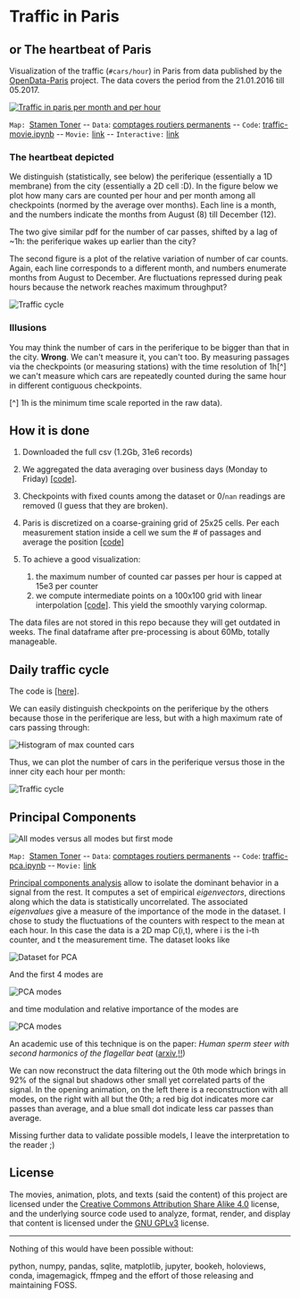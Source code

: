 # Traffic in Paris
## or The heartbeat of Paris

Visualization of the traffic (`#cars/hour`) in Paris from data published by the [OpenData-Paris](https://opendata.paris.fr) project.
The data covers the period from the 21.01.2016  till 05.2017.

[![Traffic in paris per month and per hour](movies/traffic_25.gif  "Traffic in paris per month and per hour")](movies/traffic_25.webm)

`Map: `[Stamen Toner](http://maps.stamen.com/toner/) -- `Data`: [comptages routiers permanents](https://opendata.paris.fr/explore/dataset/comptages-routiers-permanents/table/) -- `Code`: [traffic-movie.ipynb](https://nbviewer.jupyter.org/github/astyonax/heartbeat-traffic/blob/master/traffic-movie.ipynb) -- `Movie:` [link](movies/traffic_25.webm) -- `Interactive:` [link](https://nbviewer.jupyter.org/github/astyonax/heartbeat-traffic/blob/master/traffic-interactive.ipynb)

### The heartbeat depicted

We distinguish (statistically, see below) the periferique (essentially a 1D membrane) from the city (essentially a 2D cell :D).
In the figure below we plot how many cars are counted per hour and per month among all checkpoints (normed by the average over months). Each line is a month, and the numbers indicate the months from August (8) till December (12).

The two give similar pdf for the number of car passes, shifted by a lag of ~1h: the periferique wakes up earlier than the city?

The second figure is a plot of the relative variation of number of car counts. Again, each line corresponds to a different month, and numbers enumerate months from August to December. Are fluctuations repressed during peak hours because the network reaches maximum throughput?

![Traffic cycle](figures/perifvscity.png)

### Illusions

You may think  the number of cars in the periferique to be bigger than that in the city. **Wrong**. We can't measure it, you can't too. By measuring  passages via the checkpoints (or measuring stations) with the time resolution of 1h[^] we can't measure  which cars are repeatedly counted during the same hour in different contiguous checkpoints.

[^] 1h is the minimum time scale reported in the raw data).

## How it is done

1. Downloaded the full csv (1.2Gb, 31e6 records)

1. We aggregated the data averaging over business days (Monday to Friday) [[code]](https://nbviewer.jupyter.org/github/astyonax/heartbeat-traffic/blob/master/raw%20csv%20to%20aggregates.ipynb).

2. Checkpoints with fixed counts among the dataset or 0/`nan` readings are removed (I guess that they are broken).
2. Paris is discretized on a coarse-graining grid of 25x25 cells. Per each measurement station inside a cell we sum the # of passages and  average the position [[code]](preprocess_aggregates.py)

3. To achieve a good visualization:
	1.  the maximum number of counted car passes per hour is capped at 15e3 per counter
	2. we compute intermediate points on a 100x100 grid with linear interpolation [[code]](https://nbviewer.jupyter.org/github/astyonax/heartbeat-traffic/blob/master/traffic-movie.ipynb). This yield the smoothly varying colormap.

The data files are not stored in this repo because they will get outdated in weeks. The final dataframe after pre-processing is about 60Mb, totally manageable.


## Daily traffic cycle
The code is [[here]](https://nbviewer.jupyter.org/github/astyonax/heartbeat-traffic/blob/master/traffic-cycles.ipynb).

We can easily distinguish checkpoints on the periferique by the others because those in the periferique are less, but with a high maximum rate of cars passing through:

![Histogram of max counted cars](figures/histogram_counts.png)

Thus, we can plot the number of cars in the periferique versus those in the inner city each hour per month:

![Traffic cycle](figures/perifvscity.png)

## Principal Components

![All modes versus all modes but first mode](movies/pca.gif)

`Map: `[Stamen Toner](http://maps.stamen.com/toner/) -- `Data`: [comptages routiers permanents](https://opendata.paris.fr/explore/dataset/comptages-routiers-permanents/table/) -- `Code`: [traffic-pca.ipynb](https://nbviewer.jupyter.org/github/astyonax/heartbeat-traffic/blob/master/traffic-pca.ipynb) -- `Movie:` [link](movies/pca.webm)


[Principal components analysis](http://sebastianraschka.com/Articles/2014_pca_step_by_step.html) allow to isolate the dominant behavior in a signal from the rest. It computes a set of empirical _eigenvectors_, directions along which the data is statistically uncorrelated. The associated _eigenvalues_ give a measure of the importance of the mode in the dataset. I chose to study the fluctuations of the counters with respect to the mean at each hour.
In this case the data is a 2D map C(i,t), where i is the i-th counter, and t the measurement time.
The dataset looks like

![Dataset for PCA](figures/pca_norm_time.png)

And the first 4 modes are

![PCA modes](figures/map_modes.png)

and time modulation and relative importance of the modes are

![PCA modes](figures/pca_norm_ampli.png)

An academic use of this technique is on the paper: _Human sperm steer with second harmonics of the flagellar beat_ ([arxiv](https://arxiv.org/abs/1703.07705),[!!](??))

We can now reconstruct the data filtering out the 0th mode which brings in 92% of the signal but shadows other small yet correlated parts of the signal.
In the opening animation, on the left there is a reconstruction with all modes, on the right with all but the 0th; a red big dot indicates more car passes than average, and a blue small dot indicate less car passes than average.

Missing further data to validate possible models, I leave the interpretation to the reader ;)



## License
The movies, animation, plots, and texts (said the content) of this project are licensed under the [Creative Commons Attribution Share Alike 4.0](https://creativecommons.org/licenses/by-sa/4.0/) license, and the underlying source code used to analyze, format, render, and display that content is licensed under the [GNU GPLv3](http://www.gnu.org/licenses/gpl-3.0.txt) license.

----

Nothing of this would have been possible without:

python, numpy, pandas, sqlite, matplotlib, jupyter, bookeh, holoviews, conda, imagemagick, ffmpeg and the effort of those releasing and maintaining FOSS.
